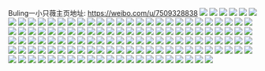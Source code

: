 Buling一小只薇主页地址: https://weibo.com/u/7509328838 
![](https://wx4.sinaimg.cn/mw2000/008ccnt4ly1h9hc4aml81j31o0280u0x.jpg) 
![](https://wx4.sinaimg.cn/mw2000/008ccnt4ly1h9hc5gq3pbj31o0280u0x.jpg) 
![](https://wx4.sinaimg.cn/mw2000/008ccnt4ly1h8nh6suywwj31o02804qp.jpg) 
![](https://wx4.sinaimg.cn/mw2000/008ccnt4ly1h8nh6x965wj31o02801kx.jpg) 
![](https://wx4.sinaimg.cn/mw2000/008ccnt4ly1h88k965y8nj31o02yohdt.jpg) 
![](https://wx4.sinaimg.cn/mw2000/008ccnt4ly1h88k8oofswj31o02yo1ky.jpg) 
![](https://wx4.sinaimg.cn/mw2000/008ccnt4ly1h88k8sfupyj31io243e81.jpg) 
![](https://wx4.sinaimg.cn/mw2000/008ccnt4ly1h88k8m6n1nj31o02yo1ky.jpg) 
![](https://wx4.sinaimg.cn/mw2000/008ccnt4ly1h88k9az6fmj31o02yoe81.jpg) 
![](https://wx4.sinaimg.cn/mw2000/008ccnt4ly1h88k91iluwj30yi1pch41.jpg) 
![](https://wx4.sinaimg.cn/mw2000/008ccnt4ly1h88k8ha42bj31bb24ue81.jpg) 
![](https://wx4.sinaimg.cn/mw2000/008ccnt4ly1h88k8dtybcj32742tob2a.jpg) 
![](https://wx4.sinaimg.cn/mw2000/008ccnt4ly1h88k8jnmcxj31o02yo1ky.jpg) 
![](https://wx4.sinaimg.cn/mw2000/008ccnt4ly1h88k9manlcj31o02yonpd.jpg) 
![](https://wx4.sinaimg.cn/mw2000/008ccnt4ly1h88k8x7v26j323p2lvqv5.jpg) 
![](https://wx4.sinaimg.cn/mw2000/008ccnt4ly1h88k9r05bbj31o02yox6p.jpg) 
![](https://wx4.sinaimg.cn/mw2000/008ccnt4ly1h88k8zoir1j32c0340x6p.jpg) 
![](https://wx4.sinaimg.cn/mw2000/008ccnt4ly1h88k9gs7l8j31o02yo1ky.jpg) 
![](https://wx4.sinaimg.cn/mw2000/008ccnt4ly1h88k8v0hrcj31o02you0x.jpg) 
![](https://wx4.sinaimg.cn/mw2000/008ccnt4ly1h7vttkvggij30u0186ag5.jpg) 
![](https://wx4.sinaimg.cn/mw2000/008ccnt4ly1h7vttlfbq5j31400u0jxs.jpg) 
![](https://wx4.sinaimg.cn/mw2000/008ccnt4ly1h7mjkgb7pkj31o0280kjl.jpg) 
![](https://wx4.sinaimg.cn/mw2000/008ccnt4ly1h7mjkr4urwj31o0280kjl.jpg) 
![](https://wx4.sinaimg.cn/mw2000/008ccnt4ly1h7mjka3thqj31o0280npd.jpg) 
![](https://wx4.sinaimg.cn/mw2000/008ccnt4ly1h7mjklvvf9j31o0280kjl.jpg) 
![](https://wx4.sinaimg.cn/mw2000/008ccnt4ly1h7mjl1ejgwj31o0280hdt.jpg) 
![](https://wx4.sinaimg.cn/mw2000/008ccnt4ly1h7mjkw438ij31o0280npd.jpg) 
![](https://wx4.sinaimg.cn/mw2000/008ccnt4ly1h7bkwpc8vdj30u01hh4cw.jpg) 
![](https://wx4.sinaimg.cn/mw2000/008ccnt4ly1h7bkrlye5gj30u013ddl2.jpg) 
![](https://wx4.sinaimg.cn/mw2000/008ccnt4ly1h7bkroq5vkj30yi0jmae0.jpg) 
![](https://wx4.sinaimg.cn/mw2000/008ccnt4ly1h7bkthoc00j30u01emagf.jpg) 
![](https://wx4.sinaimg.cn/mw2000/008ccnt4ly1h7bkrkkeedj30u011hgn6.jpg) 
![](https://wx4.sinaimg.cn/mw2000/008ccnt4ly1h7c381addsj30u0140agv.jpg) 
![](https://wx4.sinaimg.cn/mw2000/008ccnt4ly1h71lsw8h9yj30u014on48.jpg) 
![](https://wx4.sinaimg.cn/mw2000/008ccnt4ly1h71lsv0nk7j30u01hcte0.jpg) 
![](https://wx4.sinaimg.cn/mw2000/008ccnt4ly1h71lsqbbxkj30u015vqbk.jpg) 
![](https://wx4.sinaimg.cn/mw2000/008ccnt4ly1h71lspwgbkj30u016i7es.jpg) 
![](https://wx4.sinaimg.cn/mw2000/008ccnt4ly1h6t6d5g1bcj32c0340e83.jpg) 
![](https://wx4.sinaimg.cn/mw2000/008ccnt4ly1h6t6cgm6n4j31d10yi7wh.jpg) 
![](https://wx4.sinaimg.cn/mw2000/008ccnt4ly1h6t6cdqp1ij31o02yonpe.jpg) 
![](https://wx4.sinaimg.cn/mw2000/008ccnt4ly1h6t6ciuxyhj31be0zkh3n.jpg) 
![](https://wx4.sinaimg.cn/mw2000/008ccnt4ly1h6t6cjf366j30cy0kp76a.jpg) 
![](https://wx4.sinaimg.cn/mw2000/008ccnt4ly1h6t6cr0ohbj31dc2q77wi.jpg) 
![](https://wx4.sinaimg.cn/mw2000/008ccnt4ly1h6mgaccb7rj33402c013s.jpg) 
![](https://wx4.sinaimg.cn/mw2000/008ccnt4ly1h6mga31atwj31do2sa1ky.jpg) 
![](https://wx4.sinaimg.cn/mw2000/008ccnt4ly1h6mgafcaiyj31r40zke04.jpg) 
![](https://wx4.sinaimg.cn/mw2000/008ccnt4ly1h6mgaobx8kj33402c0u0y.jpg) 
![](https://wx4.sinaimg.cn/mw2000/008ccnt4ly1h6i3upyruqj30vk19ndtl.jpg) 
![](https://wx4.sinaimg.cn/mw2000/008ccnt4ly1h6i3uksc34j32ag340awg.jpg) 
![](https://wx4.sinaimg.cn/mw2000/008ccnt4ly1h6i3uoite0j311j19tk25.jpg) 
![](https://wx4.sinaimg.cn/mw2000/008ccnt4ly1h6i3up5wimj30yi0irgv7.jpg) 
![](https://wx4.sinaimg.cn/mw2000/008ccnt4ly1h6i3u61fk0j30xr1pckh3.jpg) 
![](https://wx4.sinaimg.cn/mw2000/008ccnt4ly1h6i3uql2hcj30ug0zt133.jpg) 
![](https://wx4.sinaimg.cn/mw2000/008ccnt4ly1h6i3wk8p3mj30yi0irgsc.jpg) 
![](https://wx4.sinaimg.cn/mw2000/008ccnt4ly1h6b6tzku0jj30yi1pcnpd.jpg) 
![](https://wx4.sinaimg.cn/mw2000/008ccnt4ly1h5sh3ui7jzj31hc0u0n76.jpg) 
![](https://wx4.sinaimg.cn/mw2000/008ccnt4ly1h5sh41m87fj30u01hctg4.jpg) 
![](https://wx4.sinaimg.cn/mw2000/008ccnt4ly1h5ek9s81hbj31n72yob2a.jpg) 
![](https://wx4.sinaimg.cn/mw2000/008ccnt4ly1h5eka1a2iej32322tdx6q.jpg) 
![](https://wx4.sinaimg.cn/mw2000/008ccnt4ly1h5ek9tboagj31o02wsx6p.jpg) 
![](https://wx4.sinaimg.cn/mw2000/008ccnt4ly1h5ek9wegyij31me2wh4qr.jpg) 
![](https://wx4.sinaimg.cn/mw2000/008ccnt4ly1h5eka2e4pzj325s2u9hdt.jpg) 
![](https://wx4.sinaimg.cn/mw2000/008ccnt4ly1h5ekacmre8j322j2uinpd.jpg) 
![](https://wx4.sinaimg.cn/mw2000/008ccnt4ly1h5eka999xbj31o02xk7wj.jpg) 
![](https://wx4.sinaimg.cn/mw2000/008ccnt4ly1h1uejzhm3xj30k00wuq9s.jpg) 
![](https://wx4.sinaimg.cn/mw2000/008ccnt4ly1h1uek2bwrzj30yi1pc49d.jpg) 
![](https://wx4.sinaimg.cn/mw2000/008ccnt4ly1h1uejys64xj30j10zkjx9.jpg) 
![](https://wx4.sinaimg.cn/mw2000/008ccnt4ly1h0l8x5ifs9j30k00zkq83.jpg) 
![](https://wx4.sinaimg.cn/mw2000/008ccnt4ly1h0l8x6uyuqj30hp0x4ady.jpg) 
![](https://wx4.sinaimg.cn/mw2000/008ccnt4ly1h0l8x5u0jxj30k00zkdlx.jpg) 
![](https://wx4.sinaimg.cn/mw2000/008ccnt4ly1h0l8x6hqsfj30gk0t9gpy.jpg) 
![](https://wx4.sinaimg.cn/mw2000/008ccnt4ly1h0l8x9m4rrj30jv0u1q7w.jpg) 
![](https://wx4.sinaimg.cn/mw2000/008ccnt4ly1h0l8x9wny4j30zj0j743q.jpg) 
![](https://wx4.sinaimg.cn/mw2000/008ccnt4ly1h0hxhvjjy8j31sg2b3kjl.jpg) 
![](https://wx4.sinaimg.cn/mw2000/008ccnt4ly1h0hxhug2q9j32c03407wj.jpg) 
![](https://wx4.sinaimg.cn/mw2000/008ccnt4ly1h0hxhhi3xuj31sg2dshdt.jpg) 
![](https://wx4.sinaimg.cn/mw2000/008ccnt4ly1h0hxhy7vshj32c0340e83.jpg) 
![](https://wx4.sinaimg.cn/mw2000/008ccnt4ly1h0hxhaamnrj30yi19916a.jpg) 
![](https://wx4.sinaimg.cn/mw2000/008ccnt4ly1h0hxh5hqd0j31be0zkqg1.jpg) 
![](https://wx4.sinaimg.cn/mw2000/008ccnt4ly1h0hxhf0mp9j30zk0k0aha.jpg) 
![](https://wx4.sinaimg.cn/mw2000/008ccnt4ly1h0hxh9r84lj31sg2dse81.jpg) 
![](https://wx4.sinaimg.cn/mw2000/008ccnt4ly1h0hxhenj9sj30zk0k0n4m.jpg) 
![](https://wx4.sinaimg.cn/mw2000/008ccnt4ly1h0hxhgbe6sj30u015k7ke.jpg) 
![](https://wx4.sinaimg.cn/mw2000/008ccnt4ly1h0hxhfp2ncj30jr0vz44g.jpg) 
![](https://wx4.sinaimg.cn/mw2000/008ccnt4ly1h0hxhfem5bj30jj0vltft.jpg) 
![](https://wx4.sinaimg.cn/mw2000/008ccnt4ly1h0hxhdcjhcj328k340e82.jpg) 
![](https://wx4.sinaimg.cn/mw2000/008ccnt4ly1h0hxi11nblj32c0340u0y.jpg) 
![](https://wx4.sinaimg.cn/mw2000/008ccnt4ly1h0hxh7icwdj32c03407wj.jpg) 
![](https://wx4.sinaimg.cn/mw2000/008ccnt4ly1h069mr2bwcj30j40sgdjl.jpg) 
![](https://wx4.sinaimg.cn/mw2000/008ccnt4ly1h069mqsl54j30yi1pckcs.jpg) 
![](https://wx4.sinaimg.cn/mw2000/008ccnt4ly1h069mrj4vqj30xo1pc19n.jpg) 
![](https://wx4.sinaimg.cn/mw2000/008ccnt4ly1gzz6rj574xj32c02n94qp.jpg) 
![](https://wx4.sinaimg.cn/mw2000/008ccnt4ly1gzz6rmbm22j32ak340e81.jpg) 
![](https://wx4.sinaimg.cn/mw2000/008ccnt4ly1gzz6rl1v33j326u2ly4qq.jpg) 
![](https://wx4.sinaimg.cn/mw2000/008ccnt4ly1gzz6rnqzpzj32582o91kx.jpg) 
![](https://wx4.sinaimg.cn/mw2000/008ccnt4ly1gzz6rppflej32ag340e82.jpg) 
![](https://wx4.sinaimg.cn/mw2000/008ccnt4ly1gzz6re86waj30yi1pch1v.jpg) 
![](https://wx4.sinaimg.cn/mw2000/008ccnt4ly1gzz6rmxe8oj30xw1auh4d.jpg) 
![](https://wx4.sinaimg.cn/mw2000/008ccnt4ly1gzjq76qj3qj30u00u9tfx.jpg) 
![](https://wx4.sinaimg.cn/mw2000/008ccnt4ly1gzjq74lb0gj31400u012i.jpg) 
![](https://wx4.sinaimg.cn/mw2000/008ccnt4ly1gzjq73wj5xj31400u0al0.jpg) 
![](https://wx4.sinaimg.cn/mw2000/008ccnt4ly1gyupri7yqvj30zk0k0gpm.jpg) 
![](https://wx4.sinaimg.cn/mw2000/008ccnt4ly1gyuprj3400j30u0140dnw.jpg) 
![](https://wx4.sinaimg.cn/mw2000/008ccnt4ly1gyuprisd3mj30zk0k0gpp.jpg) 
![](https://wx4.sinaimg.cn/mw2000/008ccnt4ly1gyuprjcgicj30u0156jxu.jpg) 
![](https://wx4.sinaimg.cn/mw2000/008ccnt4ly1gyuprjxsh0j30zk0k0jv7.jpg) 
![](https://wx4.sinaimg.cn/mw2000/008ccnt4ly1gyupri1aytj30zk0k0ae5.jpg) 
![](https://wx4.sinaimg.cn/mw2000/008ccnt4ly1gyuprjn1mmj30u01417a6.jpg) 
![](https://wx4.sinaimg.cn/mw2000/008ccnt4ly1gyuprk6iukj30u015wdm9.jpg) 
![](https://wx4.sinaimg.cn/mw2000/008ccnt4ly1gyhtf7800aj30u0140tgz.jpg) 
![](https://wx4.sinaimg.cn/mw2000/008ccnt4ly1gyhtf8o3f4j30u0140ait.jpg) 
![](https://wx4.sinaimg.cn/mw2000/008ccnt4ly1gyhtf5zud0j30u0140111.jpg) 
![](https://wx4.sinaimg.cn/mw2000/008ccnt4ly1gyhtf9rzpkj30u014046m.jpg) 
![](https://wx4.sinaimg.cn/mw2000/008ccnt4ly1gyfofrc5tvj30k00zkn1l.jpg) 
![](https://wx4.sinaimg.cn/mw2000/008ccnt4ly1gyfofromfzj30k00zkwi6.jpg) 
![](https://wx4.sinaimg.cn/mw2000/008ccnt4ly1gyfofs3h22j30k00zk786.jpg) 
![](https://wx4.sinaimg.cn/mw2000/008ccnt4ly1gyfoftlwlaj30k00zkgou.jpg) 
![](https://wx4.sinaimg.cn/mw2000/008ccnt4ly1gyfoftxm08j30zk0k078i.jpg) 
![](https://wx4.sinaimg.cn/mw2000/008ccnt4ly1gyfofuypaij30k00zktd1.jpg) 
![](https://wx4.sinaimg.cn/mw2000/008ccnt4ly1gyfofucan7j30u01g946s.jpg) 
![](https://wx4.sinaimg.cn/mw2000/008ccnt4ly1gyfofuoc3ej30k00zkgpz.jpg) 
![](https://wx4.sinaimg.cn/mw2000/008ccnt4ly1gyfofvay51j30k00zkte0.jpg) 
![](https://wx4.sinaimg.cn/mw2000/008ccnt4ly1gyfofvlk3jj30zk0k0djk.jpg) 
![](https://wx4.sinaimg.cn/mw2000/008ccnt4ly1gyfofwx6o6j30zk0k077a.jpg) 
![](https://wx4.sinaimg.cn/mw2000/008ccnt4ly1gyfofvy3vej30k00zkjuq.jpg) 
![](https://wx4.sinaimg.cn/mw2000/008ccnt4ly1gyfofwai63j30zk0k0aed.jpg) 
![](https://wx4.sinaimg.cn/mw2000/008ccnt4ly1gyfofwklpjj30zk0k00ww.jpg) 
